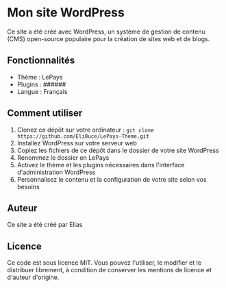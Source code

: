 # Mon site WordPress

Ce site a été créé avec WordPress, un système de gestion de contenu (CMS) open-source populaire pour la création de sites web et de blogs.

## Fonctionnalités

- Thème : LePays
- Plugins : ######
- Langue : Français

## Comment utiliser

1. Clonez ce dépôt sur votre ordinateur : `git clone https://github.com/Eli0uce/LePays-Theme.git`
2. Installez WordPress sur votre serveur web
3. Copiez les fichiers de ce dépôt dans le dossier de votre site WordPress
4. Renommez le dossier en LePays
5. Activez le thème et les plugins nécessaires dans l'interface d'administration WordPress
6. Personnalisez le contenu et la configuration de votre site selon vos besoins

## Auteur

Ce site a été créé par Elias

## Licence

Ce code est sous licence MIT. Vous pouvez l'utiliser, le modifier et le distribuer librement, à condition de conserver les mentions de licence et d'auteur d'origine.